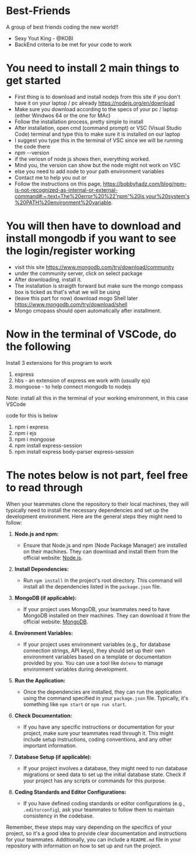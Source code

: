 # Best-Friends
A group of best friends coding the new world!!

- Sexy Yout King - @KOBI
- BackEnd criteria to be met for your code to work 

# You need to install 2 main things to get started

- First thing is to download and install nodejs from this site if you don't have it on your laptop / pc already 
https://nodejs.org/en/download 
- Make sure you download according to the specs of your pc / laptop (either Windwos 64 or the one for MAc)
- Follow the installation process, pretty simple to install
- After installation, open cmd (command prompt) or VSC (Visual Studio Code) terminal and type this to make sure it is installed on our laptop
- I suggest you type this in the terminal of VSC since we will be running the code there 
 - npm --version
- if the veriosn of node js shows then, everything worked. 
- Mind you, the version can show but the node might not work on VSC 
- else you need to add node to your path environment variables 
- Contact me to help you out or 
- Follow the instructions on this page, https://bobbyhadz.com/blog/npm-is-not-recognized-as-internal-or-external-command#:~:text=The%20error%20%22'npm'%20is,your%20system's%20PATH%20environment%20variable.


# You will then have to download and install mongodb if you want to see the login/register working 

- visit this site https://www.mongodb.com/try/download/community
- under the community server, click on select package 
- After downloading, install it. 
- The installation is straigth forward but make sure the mongo compass box is ticked as that's what we will be using 
- (leave this part for now) download mogo Shell later https://www.mongodb.com/try/download/shell 
- Mongo cmopass should open automatically after installment. 


 
# Now in the terminal of VSCode, do the following  
Install 3 extensions for this program to work 
1. express 
2. hbs - an extension of express we work with (usually ejs) 
3. mongoose - to help connect mongodb to nodejs 

Note: install all this in the terminal of your working environment, in this case VSCode 

code for this is below 
1. npm i express 
2. npm i ejs 
3. npm i mongoose  
4. npm install express-session
5. npm install express body-parser express-session





# The notes below is not part, feel free to read through 
When your teammates clone the repository to their local machines, they will typically need to install the necessary dependencies and set up the development environment. Here are the general steps they might need to follow:

1. **Node.js and npm:**
   - Ensure that Node.js and npm (Node Package Manager) are installed on their machines. They can download and install them from the official website: [Node.js](https://nodejs.org/).

2. **Install Dependencies:**
   - Run `npm install` in the project's root directory. This command will install all the dependencies listed in the `package.json` file.

3. **MongoDB (if applicable):**
   - If your project uses MongoDB, your teammates need to have MongoDB installed on their machines. They can download it from the official website: [MongoDB](https://www.mongodb.com/try/download/community).

4. **Environment Variables:**
   - If your project uses environment variables (e.g., for database connection strings, API keys), they should set up their own environment variables based on a template or documentation provided by you. You can use a tool like `dotenv` to manage environment variables during development.

5. **Run the Application:**
   - Once the dependencies are installed, they can run the application using the command specified in your `package.json` file. Typically, it's something like `npm start` or `npm run start`.

6. **Check Documentation:**
   - If you have any specific instructions or documentation for your project, make sure your teammates read through it. This might include setup instructions, coding conventions, and any other important information.

7. **Database Setup (if applicable):**
   - If your project involves a database, they might need to run database migrations or seed data to set up the initial database state. Check if your project has any scripts or commands for this purpose.

8. **Coding Standards and Editor Configurations:**
   - If you have defined coding standards or editor configurations (e.g., `.editorconfig`), ask your teammates to follow them to maintain consistency in the codebase.

Remember, these steps may vary depending on the specifics of your project, so it's a good idea to provide clear documentation and instructions for your teammates. Additionally, you can include a `README.md` file in your repository with information on how to set up and run the project.







